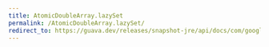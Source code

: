 ```yaml
---
title: AtomicDoubleArray.lazySet
permalink: /AtomicDoubleArray.lazySet/
redirect_to: https://guava.dev/releases/snapshot-jre/api/docs/com/google/common/util/concurrent/AtomicDoubleArray.html#lazySet-int-double-
---
```

